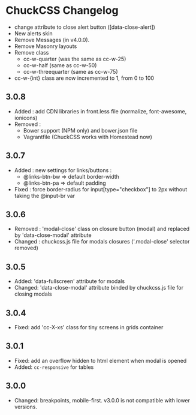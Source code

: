 # ChuckCSS Changelog

- change attribute to close alert button ([data-close-alert])
- New alerts skin
- Remove Messages (in v4.0.0). 
- Remove Masonry layouts
- Remove class 
	- cc-w-quarter (was the same as cc-w-25)
	- cc-w-half (same as cc-w-50)
	- cc-w-threequarter (same as cc-w-75)
- cc-w-{int} class are now incremented to 1, from 0 to 100


## 3.0.8
* Added : add CDN libraries in front.less file (normalize, font-awesome, ionicons)
* Removed : 
	* Bower support (NPM only) and bower.json file
	* Vagrantfile (ChuckCSS works with Homestead now)

## 3.0.7
* Added : new settings for links/buttons :
    * @links-btn-bw => default border-width
    * @links-btn-pa => default padding
* Fixed : force border-radius for input[type="checkbox"] to 2px without taking the @input-br var

## 3.0.6
* Removed : 'modal-close' class on closure button (modal) and replaced by 'data-close-modal' attribute
* Changed : chuckcss.js file for modals closures ('.modal-close' selector removed)

## 3.0.5
* Added: 'data-fullscreen' attribute for modals
* Changed: 'data-close-modal' attribute binded by chuckcss.js file for closing modals

## 3.0.4
* Fixed: add 'cc-X-xs' class for tiny screens in grids container

## 3.0.1
* Fixed: add an overflow hidden to html element when modal is opened
* Added: `cc-responsive` for tables

## 3.0.0
* Changed: breakpoints, mobile-first. v3.0.0 is not compatible with lower versions.
